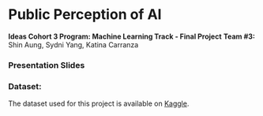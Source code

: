 # Public Perception of AI
**Ideas Cohort 3 Program: Machine Learning Track - Final Project**
**Team #3:** Shin Aung, Sydni Yang, Katina Carranza

### Presentation Slides

### Dataset:
The dataset used for this project is available on [Kaggle](https://www.kaggle.com/datasets/saurabhshahane/public-perception-of-ai).
